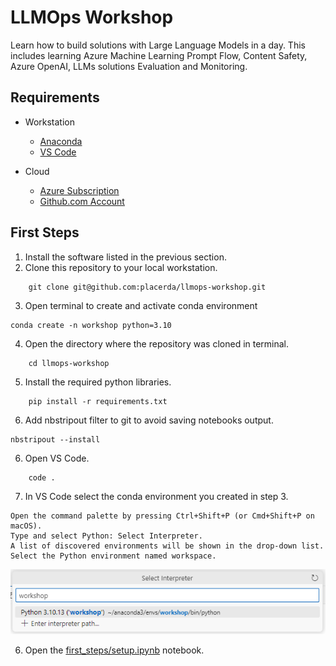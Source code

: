 # LLMOps Workshop

Learn how to build solutions with Large Language Models 
in a day. This includes learning Azure Machine Learning
Prompt Flow, Content Safety, Azure OpenAI, LLMs 
solutions Evaluation and Monitoring.

## Requirements

- Workstation

    - [Anaconda](https://docs.conda.io/projects/conda/en/latest/user-guide/install/index.html)
    - [VS Code](https://code.visualstudio.com/)

- Cloud

    - [Azure Subscription](https://azure.com)
    - [Github.com Account](https://github.com)

## First Steps

1. Install the software listed in the previous section.
2. Clone this repository to your local workstation.
```
    git clone git@github.com:placerda/llmops-workshop.git
```
3. Open terminal to create and activate conda environment
```
conda create -n workshop python=3.10
```
4. Open the directory where the repository was cloned in terminal.
```
    cd llmops-workshop
```
5. Install the required python libraries.
```
    pip install -r requirements.txt
```
6. Add nbstripout filter to git to avoid saving notebooks output.
```
nbstripout --install
```
6. Open VS Code.
```
    code .
```
7. In VS Code select the conda environment you created in step 3.
```
Open the command palette by pressing Ctrl+Shift+P (or Cmd+Shift+P on macOS).
Type and select Python: Select Interpreter.
A list of discovered environments will be shown in the drop-down list. 
Select the Python environment named workspace.
```

![select interpreter](images/select_interpreter.png)

6. Open the [first_steps/setup.ipynb](first_steps/setup.ipynb) notebook.
